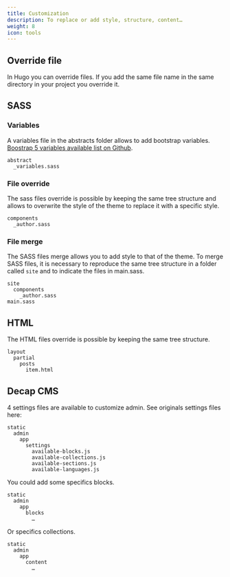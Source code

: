 ```yaml
---
title: Customization
description: To replace or add style, structure, content…
weight: 8
icon: tools
---
```


## Override file

In Hugo you can override files. If you add the same file name in the same directory in your project you override it.

## SASS

### Variables

A variables file in the abstracts folder allows to add bootstrap variables. [Boostrap 5 variables available list on Github](https://github.com/twbs/bootstrap/blob/v5.3.1/scss/_variables.scss).

```shell
abstract
  _variables.sass
```

### File override

The sass files override is possible by keeping the same tree structure and allows to overwrite the style of the theme to replace it with a specific style.

```shell
components
  _author.sass
```

### File merge

The SASS files merge allows you to add style to that of the theme. To merge SASS files, it is necessary to reproduce the same tree structure in a folder called `site` and to indicate the files in main.sass.

```shell
site
  components
    _author.sass
main.sass
```

## HTML

The HTML files override is possible by keeping the same tree structure.

```shell
layout
  partial
    posts
      item.html
```

## Decap CMS

4 settings files are available to customize admin. See originals settings files here:

```shell
static
  admin
    app
      settings
        available-blocks.js
        available-collections.js
        available-sections.js
        available-languages.js
```

You could add some specifics blocks.

```shell
static
  admin
    app
      blocks
        …
```

Or specifics collections.

```shell
static
  admin
    app
      content
        …
```
